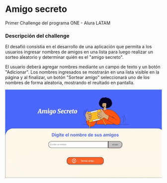 <h1>Amigo secreto </h1>

Primer Challenge  del programa ONE - Alura LATAM


<h3>Descripción del challenge</h3>

El desafió consistia en el desarrollo de una aplicación que permita a los usuarios ingresar nombres de amigos en una lista para luego realizar un sorteo aleatorio y determinar quién es el "amigo secreto".


El usuario deberá agregar nombres mediante un campo de texto y un botón "Adicionar". Los nombres ingresados se mostrarán en una lista visible en la página y al finalizar, un botón "Sortear amigo" seleccionará uno de los nombres de forma aleatoria, mostrando el reultado en pantalla.


![gif de la aplicación](assets\amigo-secreto.gif)